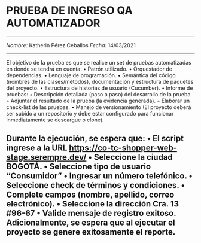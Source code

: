 # PRUEBA DE INGRESO QA AUTOMATIZADOR
---
*Nombre:* Katherin Pérez Ceballos
*Fecha:* 14/03/2021

---
El objetivo de la prueba es que se realice un set de pruebas automatizadas en donde se tendrá en cuenta: 
    • Patrón utilizado. 
    • Orquestador de dependencias. 
    • Lenguaje de programación. 
    • Semántica del código (nombres de las clases/métodos), documentación y estructura de paquetes del proyecto.
    • Estructura de historias de usuario (Cucumber).
    • Informe de pruebas:
        ◦ Descripción detallada (paso a paso) del desarrollo de la prueba.
        ◦ Adjuntar el resultado de la prueba (la evidencia generada).
        ◦ Elaborar un check-list de las pruebas.
    • Manejo de versionamiento (El proyecto deberá ser subido a un repositorio y debe estar configurado para funcionar inmediatamente se descargue o clone).

Durante la ejecución, se espera que:
    • El script ingrese a la URL https://co-tc-shopper-web-stage.serempre.dev/
    • Seleccione la ciudad BOGOTÁ.
    • Seleccione tipo de usuario “Consumidor”
    • Ingresar un número telefónico. 
    • Seleccione check de términos y condiciones.
    • Complete campos (nombre, apellido, correo electrónico).
    • Seleccione la dirección Cra. 13 #96-67
    • Valide mensaje de registro exitoso.
Adicionalmente, se espera que al ejecutar el proyecto se genere exitosamente el reporte.
---
